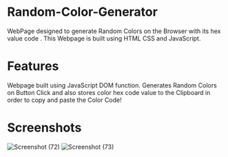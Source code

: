 # Random-Color-Generator
WebPage designed to generate Random Colors on the Browser with its hex value code . This Webpage is built using HTML CSS and JavaScript.

# Features
Webpage built using JavaScript DOM function. Generates Random Colors on Button Click and also stores color hex code value to the Clipboard in order to copy and paste the Color Code!

# Screenshots
![Screenshot (72)](https://user-images.githubusercontent.com/67383719/217278724-895a8f31-93d1-4f35-92b5-dba070597ec3.png)
![Screenshot (73)](https://user-images.githubusercontent.com/67383719/217279240-fc27d2fb-6c3a-4fce-b476-41ee6339772f.png)
